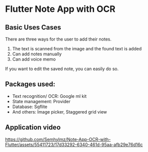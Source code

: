 # Flutter Note App with OCR
## Basic Uses Cases

There are three ways for the user to add their notes.
1. The text is scanned from the image and the found text is added
2. Can add notes manually
3. Can add voice memo

If you want to edit the saved note, you can easily do so.

## Packages used:
* Text recognition/ OCR: Google ml kit
* State management: Provider
* Database: Sqflite 
* And others: İmage picker, Staggered grid view


## Application video

https://github.com/Semhylmz/Note-App-OCR-with-Flutter/assets/55411723/17d33292-6340-461d-95aa-afb29e76d16c
